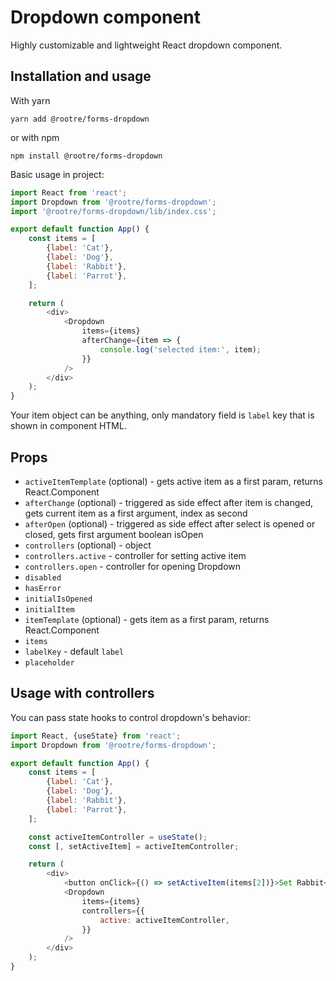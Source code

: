 # Dropdown component

Highly customizable and lightweight React dropdown component.

## Installation and usage

With yarn
```
yarn add @rootre/forms-dropdown
```

or with npm

```
npm install @rootre/forms-dropdown
```

Basic usage in project:

```js
import React from 'react';
import Dropdown from '@rootre/forms-dropdown';
import '@rootre/forms-dropdown/lib/index.css';

export default function App() {
    const items = [
        {label: 'Cat'},
        {label: 'Dog'},
        {label: 'Rabbit'},
        {label: 'Parrot'},
    ];

    return (
        <div>
            <Dropdown 
                items={items}
                afterChange={item => {
                    console.log('selected item:', item);
                }}
            />
        </div>
    );
}
```

Your item object can be anything, only mandatory field 
is `label` key that is shown in component HTML.

## Props

* `activeItemTemplate` (optional) - gets active item as a first param, returns React.Component
* `afterChange` (optional) - triggered as side effect after item is changed, gets current item as a first argument, index as second
* `afterOpen` (optional) - triggered as side effect after select is opened or closed, gets first argument boolean isOpen
* `controllers` (optional) - object
* `controllers.active` - controller for setting active item
* `controllers.open` - controller for opening Dropdown
* `disabled`
* `hasError`
* `initialIsOpened`
* `initialItem`
* `itemTemplate` (optional) - gets item as a first param, returns React.Component
* `items`
* `labelKey` - default `label`
* `placeholder`

## Usage with controllers

You can pass state hooks to control dropdown's behavior:

```js
import React, {useState} from 'react';
import Dropdown from '@rootre/forms-dropdown';

export default function App() {
    const items = [
        {label: 'Cat'},
        {label: 'Dog'},
        {label: 'Rabbit'},
        {label: 'Parrot'},
    ];

    const activeItemController = useState();
    const [, setActiveItem] = activeItemController;

    return (
        <div>
            <button onClick={() => setActiveItem(items[2])}>Set Rabbit</button>
            <Dropdown
                items={items}
                controllers={{
                    active: activeItemController,
                }}
            />
        </div>
    );
}
```